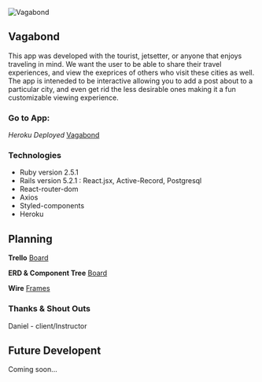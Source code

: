 ![Vagabond](https://66.media.tumblr.com/8ea56e09fdd9cb0f3f2dcb132a765a9d/tumblr_phacukfDwb1uj0ljmo1_1280.png)


## Vagabond

This app was developed with the tourist, jetsetter, or anyone that enjoys traveling in mind. We want the user to be able to share their travel experiences, and view the exeprices of others who visit these cities as well. The app is inteneded to be interactive allowing you to add a post about to a particular city, and even get rid the less desirable ones making it a fun customizable viewing experience.

### Go to App:
 *Heroku Deployed* [Vagabond](https://jeclbond.herokuapp.com/)


### Technologies 

* Ruby version 2.5.1
* Rails version 5.2.1 : React.jsx, Active-Record, Postgresql 
* React-router-dom
* Axios
* Styled-components
* Heroku

## Planning

**Trello** [Board](https://trello.com/b/u36Kgac1/vagabond-project-board)

**ERD & Component Tree** [Board](https://github.com/miknhoj/Vagabond_Project/blob/807196a973a08da2906b26b64a76356ebb27db6e/Screen%20Shot%202018-10-30%20at%209.01.58%20AM.png)

**Wire** [Frames](https://github.com/miknhoj/Vagabond_Project/blob/807196a973a08da2906b26b64a76356ebb27db6e/vagabondWireframe.jpg)

### Thanks & Shout Outs
Daniel - client/Instructor


 ## Future Developent
Coming soon...


